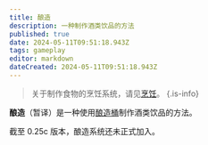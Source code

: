 ```yaml
---
title: 酿造
description: 一种制作酒类饮品的方法
published: true
date: 2024-05-11T09:51:18.943Z
tags: gameplay
editor: markdown
dateCreated: 2024-05-11T09:51:18.943Z
---
```


> 关于制作食物的烹饪系统，请见[烹饪](/zh/cooking)。
{.is-info}

**酿造**（暂译）是一种使用[酿造桶](/zh/items/这里应该有个链接但是没有对应的官方英译)制作酒类饮品的方法。

截至 0.25c 版本，酿造系统还未正式加入。